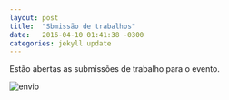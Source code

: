 ```yaml
---
layout: post
title:  "Sbmissão de trabalhos"
date:   2016-04-10 01:41:38 -0300
categories: jekyll update
---
```

Estão abertas as submissões de trabalho para o evento.

![envio](http://ftslorgbr.github.io/ftsl-drupal_files/submissao.jpeg)


